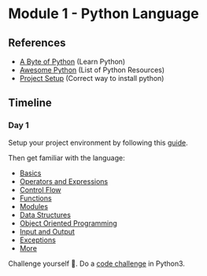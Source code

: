 # Module 1 - Python Language

## References

- [A Byte of Python](https://python.swaroopch.com/) (Learn Python)
- [Awesome Python](https://github.com/vinta/awesome-python) (List of Python Resources)
- [Project Setup](./PROJECT-SETUP.md) (Correct way to install python)

## Timeline

### Day 1

Setup your project environment by following this [guide](./PROJECT-SETUP.md).

Then get familiar with the language:

- [Basics](https://python.swaroopch.com/basics.html)
- [Operators and Expressions](https://python.swaroopch.com/op_exp.html)
- [Control Flow](https://python.swaroopch.com/control_flow.html)
- [Functions](https://python.swaroopch.com/functions.html)
- [Modules](https://python.swaroopch.com/modules.html)
- [Data Structures](https://python.swaroopch.com/data_structures.html)
- [Object Oriented Programming](https://python.swaroopch.com/oop.html)
- [Input and Output](https://python.swaroopch.com/io.html)
- [Exceptions](https://python.swaroopch.com/exceptions.html)
- [More](https://python.swaroopch.com/more.html)

Challenge yourself 💪. Do a [code challenge](https://leetcode.com/problems/two-sum/) in Python3.

